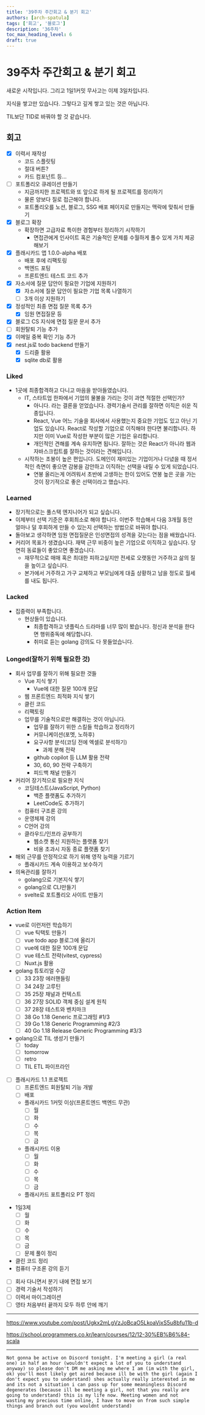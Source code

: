 ```yaml
---
title: '39주차 주간회고 & 분기 회고'
authors: [arch-spatula]
tags: ['회고', '블로그']
description: '36주차'
toc_max_heading_level: 6
draft: true
---
```


# 39주차 주간회고 & 분기 회고

새로운 시작입니다. 그리고 1일1커밋 무사고는 이제 3일차입니다.

지식을 쌓고만 있습니다. 그렇다고 깊게 쌓고 있는 것은 아닙니다.

TIL보단 TID로 바꿔야 할 것 같습니다.

<!--truncate-->

## 회고

- [x] 이력서 재작성
  - 코드 스플릿팅
  - 절대 버튼?
  - 카드 컴포넌트 등...
- [ ] 포트폴리오 큐레이션 만들기
  - 지금까지한 프로젝트와 또 앞으로 하게 될 프로젝트를 정리하기
  - 물론 양보다 질로 접근해야 합니다.
  - 포트폴리오를 노션, 블로그, SSG 배포 페이지로 만들지는 맥락에 맞춰서 만들기
- [x] 블로그 확장
  - 확장하면 고급자료 특이한 경험부터 정리하기 시작하기
    - 면접관에게 인사이트 혹은 기술적인 문제를 수월하게 풀수 있게 가치 제공해보기
- [x] 플래시카드 앱 1.0.0-alpha 배포
  - 배포 후에 리팩토링
  - 백엔드 포팅
  - 프론트엔드 테스트 코드 추가
- [x] 자소서에 질문 답안이 필요한 기업에 지원하기
  - [x] 자소서에 질문 답안이 필요한 기업 목록 나열하기
  - [ ] 3개 이상 지원하기
- [x] 정성적인 최종 면접 질문 목록 추가
  - [x] 임원 면접질문 등
- [x] 블로그 CS 지식에 면접 질문 문서 추가
- [ ] 회원탈퇴 기능 추가
- [x] 이메일 중복 확인 기능 추가
- [x] nest.js로 todo backend 만들기
  - [x] 드리즐 활용
  - [x] sqlite db로 활용

### Liked

- 1곳에 최종합격하고 다니고 마음을 받아들였습니다.
  - IT, 스타트업 한파에서 기업의 물불을 가리는 것이 과연 적절한 선택인가?
    - 아니다. 라는 결론을 얻었습니다. 경력기술서 관리를 잘하면 이직은 쉬운 직종입니다.
    - React, Vue 어느 기술을 회사에서 사용했는지 중요한 기업도 있고 아닌 기업도 있습니다. React로 작성할 기업으로 이직해야 한다면 불리합니다. 하지만 이미 Vue로 작성한 부분이 많은 기업은 유리합니다.
    - 개인적인 견해를 계속 유지하면 됩니다. 잘하는 것은 React가 아니라 웹과 자바스크립트를 잘하는 것이라는 견해입니다.
  - 시작하는 초봉이 높은 편입니다. 도메인이 재미있는 기업이거나 다녔을 때 정서적인 측면이 좋으면 감봉을 감안하고 이직하는 선택을 내릴 수 있게 되었습니다.
    - 연봉 올리는게 어려워서 초반에 고생하는 한이 있어도 연봉 높은 곳을 가는 것이 장기적으로 좋은 선택이라고 했습니다.

### Learned

- 장기적으로는 풀스택 엔지니어가 되고 싶습니다.
- 이제부터 선택 기준은 후회최소로 해야 합니다. 이번주 학습해서 다음 3개월 동안 얼마나 덜 후회하게 만들 수 있는지 선택하는 방법으로 바꿔야 합니다.
- 돌아보고 생각하면 임원 면접질문은 인성면접의 성격을 갖는다는 점을 배웠습니다.
- 커리어 목표가 생겼습니다. 재택 근무 비중이 높은 기업으로 이직하고 싶습니다. 당연히 동료들이 좋았으면 좋겠습니다.
  - 재무적으로 매매 혹은 최대한 피하고싶지만 전세로 오랫동안 거주하고 삶의 질을 높이고 싶습니다.
  - 본가에서 거주하고 가구 교체하고 부모님에게 대출 상황하고 남을 정도로 월세를 내도 됩니다.

### Lacked

- 집중력이 부족합니다.
  - 현상들이 있습니다.
    - 최종합격하고 넷플릭스 드라마를 너무 많이 봤습니다. 정신과 분석을 한다면 행위중독에 해당합니다.
    - 취미로 듣는 golang 강의도 다 못들었습니다.

### Longed(잘하기 위해 필요한 것)

- 회사 업무를 잘하기 위해 필요한 것들
  - Vue 지식 쌓기
    - Vue에 대한 질문 100개 문답
  - 웹 프론트엔드 최적화 지식 쌓기
  - 클린 코드
  - 리팩토링
  - 업무를 기술적으로만 해결하는 것이 아닙니다.
    - 업무를 잘하기 위한 스킬들 학습하고 정리하기
    - 커뮤니케이션(포멧, 노하후)
    - 요구사항 분석(코딩 전에 엑셀로 분석하기)
      - 과제 분해 전략
    - github copilot 등 LLM 활용 전략
    - 30, 60, 90 전략 구축하기
    - 피드백 채널 만들기
- 커리어 장기적으로 필요한 지식
  - 코딩테스트(JavaScript, Python)
    - 백준 플랫폼도 추가하기
    - LeetCode도 추가하기
  - 컴퓨터 구조론 강의
  - 운영체제 강의
  - C언어 강의
  - 클라우드/인프라 공부하기
    - 웹소캣 통신 지원하는 플랫폼 찾기
    - 비용 초과시 자동 종료 플랫폼 찾기
- 해외 근무를 안정적으로 하기 위해 영작 능력을 기르기
  - 플래시카드 계속 이용하고 보수하기
- 의욕관리를 잘하기
  - golang으로 기본지식 쌓기
  - golang으로 CLI만들기
  - svelte로 포트폴리오 사이트 만들기

### Action Item

- vue로 이런저런 학습하기
  - [ ] vue 틱택토 만들기
  - [ ] vue todo app 블로그에 올리기
  - [ ] vue에 대한 질문 100개 문답
  - [ ] vue 테스트 전략(vitest, cypress)
  - [ ] Nuxt.js 활용
- golang 튜토리얼 수강
  - [ ] 33 23장 에러핸들링
  - [ ] 34 24장 고루틴
  - [ ] 35 25장 채널과 컨텍스트
  - [ ] 36 27장 SOLID 객체 중심 설계 원칙
  - [ ] 37 28장 테스트와 벤치마크
  - [ ] 38 Go 1.18 Generic 프로그래밍 #1/3
  - [ ] 39 Go 1.18 Generic Programming #2/3
  - [ ] 40 Go 1.18 Release Generic Programming #3/3
- golang으로 TIL 생성기 만들기
  - [ ] today
  - [ ] tomorrow
  - [ ] retro
  - [ ] TIL ETL 파이프라인
- [ ] 플래시카드 1.1 프로젝트
  - [ ] 프론트엔드 회원탈퇴 기능 개발
  - [ ] 배포
  - 플래시카드 1커밋 이상(프론트엔드 백엔드 무관)
    - [ ] 월
    - [ ] 화
    - [ ] 수
    - [ ] 목
    - [ ] 금
  - 플래시카드 이용
    - [ ] 월
    - [ ] 화
    - [ ] 수
    - [ ] 목
    - [ ] 금
  - 플래시카드 포트폴리오 PT 정리
- 1일3제
  - [ ] 월
  - [ ] 화
  - [ ] 수
  - [ ] 목
  - [ ] 금
  - [ ] 문제 풀이 정리
- 클린 코드 정리
- 컴퓨터 구조론 강의 듣기
- [ ] 회사 다니면서 분기 내에 면접 보기
- [ ] 경력 기술서 작성하기
- [ ] 이력서 마이그레이션
- [ ] 영타 처음부터 끝까지 모두 하루 안에 깨기

---

https://www.youtube.com/post/Ugkx2mLgVzJoBcaO5LkoaVjxS5u8bfu11b-d

https://school.programmers.co.kr/learn/courses/12/12-30%EB%B6%84-scala

---

```
Not gonna be active on Discord tonight. I'm meeting a girl (a real one) in half an hour (wouldn't expect a lot of you to understand anyway) so please don't DM me asking me where I am (im with the girl, ok) you'll most likely get aired because ill be with the girl (again I don't expect you to understand) shes actually really interested in me and its not a situation i can pass up for some meaningless Discord degenerates (because ill be meeting a girl, not that you really are going to understand) this is my life now. Meeting women and not wasting my precious time online, I have to move on from such simple things and branch out (you wouldnt understand)
```
